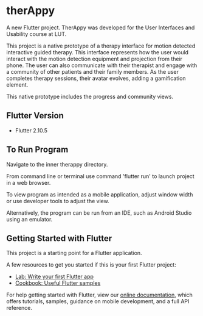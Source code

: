 # therAppy

A new Flutter project.
TherAppy was developed for the User Interfaces and Usability course at LUT.

This project is a native prototype of a therapy interface for motion detected interactive guided therapy.
This interface represents how the user would interact with the motion detection equipment and projection from their phone.
The user can also communicate with their therapist and engage with a community of other patients and their family members.
As the user completes therapy sessions, their avatar evolves, adding a gamification element.

This native prototype includes the progress and community views.

## Flutter Version

- Flutter 2.10.5

## To Run Program

Navigate to the inner therappy directory.

From command line or terminal use command 'flutter run' to launch project in a web browser.

To view program as intended as a mobile application, adjust window width or use developer tools to adjust the view.

Alternatively, the program can be run from an IDE, such as Android Studio using an emulator.


## Getting Started with Flutter

This project is a starting point for a Flutter application.

A few resources to get you started if this is your first Flutter project:

- [Lab: Write your first Flutter app](https://flutter.dev/docs/get-started/codelab)
- [Cookbook: Useful Flutter samples](https://flutter.dev/docs/cookbook)

For help getting started with Flutter, view our
[online documentation](https://flutter.dev/docs), which offers tutorials,
samples, guidance on mobile development, and a full API reference.

